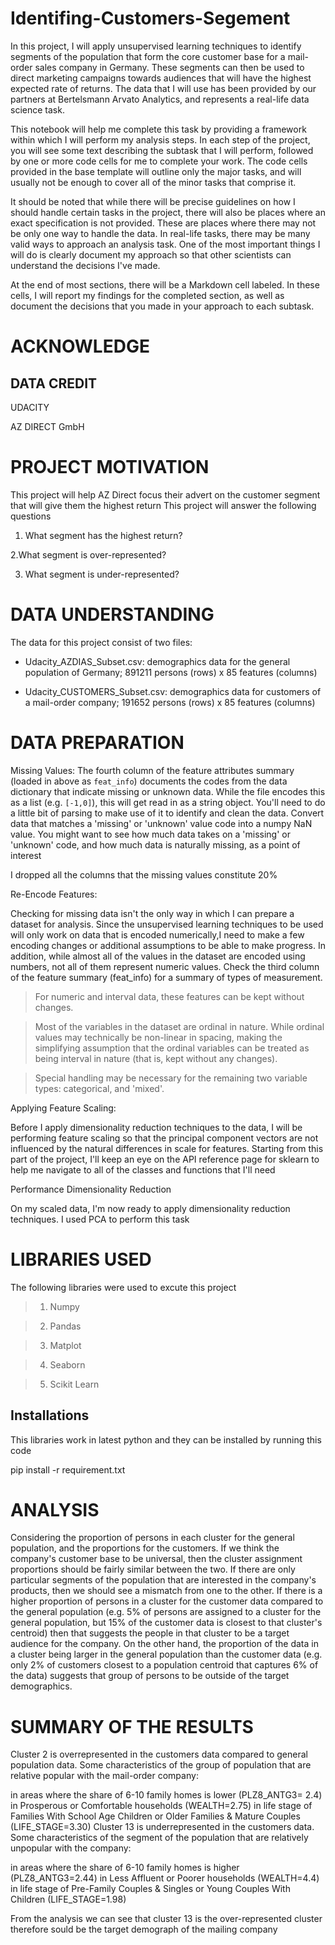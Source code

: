 # Identifing-Customers-Segement

In this project, I will apply unsupervised learning techniques to identify segments of the population that form the core customer base for a mail-order sales company in Germany. These segments can then be used to direct marketing campaigns towards audiences that will have the highest expected rate of returns. The data that I will use has been provided by our partners at Bertelsmann Arvato Analytics, and represents a real-life data science task.

This notebook will help me complete this task by providing a framework within which I will perform my analysis steps. In each step of the project, you will see some text describing the subtask that I will perform, followed by one or more code cells for me to complete your work. The code cells provided in the base template will outline only the major tasks, and will usually not be enough to cover all of the minor tasks that comprise it.

It should be noted that while there will be precise guidelines on how I should handle certain tasks in the project, there will also be places where an exact specification is not provided. These are places where there may not be only one way to handle the data. In real-life tasks, there may be many valid ways to approach an analysis task. One of the most important things I will do is clearly document my approach so that other scientists can understand the decisions I've made.

At the end of most sections, there will be a Markdown cell labeled. In these cells, I will report my findings for the completed section, as well as document the decisions that you made in your approach to each subtask.

# ACKNOWLEDGE

## DATA CREDIT

UDACITY 

AZ DIRECT GmbH

# PROJECT MOTIVATION

This project will help AZ Direct focus their advert on the customer segment that will give them the highest return
This project will answer the following questions

1. What segment has the highest return?

2.What segment is over-represented?

3. What segment is under-represented?

# DATA UNDERSTANDING

The data for this project consist of two files:

- Udacity_AZDIAS_Subset.csv: demographics data for the general population of
      Germany; 891211 persons (rows) x 85 features (columns)

- Udacity_CUSTOMERS_Subset.csv: demographics data for customers of a mail-order
      company; 191652 persons (rows) x 85 features (columns)


# DATA PREPARATION
Missing Values:
The fourth column of the feature attributes summary (loaded in above as `feat_info`) documents the codes from the data dictionary that indicate missing or unknown data. While the file encodes this as a list (e.g. `[-1,0]`), this will get read in as a string object. You'll need to do a little bit of parsing to make use of it to identify and clean the data. Convert data that matches a 'missing' or 'unknown' value code into a numpy NaN value. You might want to see how much data takes on a 'missing' or 'unknown' code, and how much data is naturally missing, as a point of interest

I dropped all the columns that the missing values constitute 20%

Re-Encode Features:

Checking for missing data isn't the only way in which I can prepare a dataset for analysis. Since the unsupervised learning techniques to be used will only work on data that is encoded numerically,I need to make a few encoding changes or additional assumptions to be able to make progress. In addition, while almost all of the values in the dataset are encoded using numbers, not all of them represent numeric values. Check the third column of the feature summary (feat_info) for a summary of types of measurement.

> For numeric and interval data, these features can be kept without changes.

> Most of the variables in the dataset are ordinal in nature. While ordinal values may technically be non-linear in spacing, making the simplifying assumption that the   ordinal variables can be treated as being interval in nature (that is, kept without any changes).

> Special handling may be necessary for the remaining two variable types: categorical, and 'mixed'.

Applying Feature Scaling:

Before I apply dimensionality reduction techniques to the data, I will be performing feature scaling so that the principal component vectors are not influenced by the natural differences in scale for features. Starting from this part of the project, I'll keep an eye on the API reference page for sklearn to help me navigate to all of the classes and functions that I'll need

Performance Dimensionality Reduction

On my scaled data, I'm now ready to apply dimensionality reduction techniques. I used PCA to perform this task
# LIBRARIES USED

The following libraries were used to excute this project

> 1. Numpy

> 2. Pandas

> 3. Matplot

> 4. Seaborn

> 5. Scikit Learn

## Installations
This libraries work in latest python and they can be installed by running this code

pip install -r requirement.txt

# ANALYSIS

Considering the proportion of persons in each cluster for the general population, and the proportions for the customers. If we think the company's customer base to be universal, then the cluster assignment proportions should be fairly similar between the two. If there are only particular segments of the population that are interested in the company's products, then we should see a mismatch from one to the other. If there is a higher proportion of persons in a cluster for the customer data compared to the general population (e.g. 5% of persons are assigned to a cluster for the general population, but 15% of the customer data is closest to that cluster's centroid) then that suggests the people in that cluster to be a target audience for the company. On the other hand, the proportion of the data in a cluster being larger in the general population than the customer data (e.g. only 2% of customers closest to a population centroid that captures 6% of the data) suggests that group of persons to be outside of the target demographics.


# SUMMARY OF THE RESULTS

Cluster 2 is overrepresented in the customers data compared to general population data. Some characteristics of the group of population that are relative popular with the mail-order company:

in areas where the share of 6-10 family homes is lower (PLZ8_ANTG3= 2.4)
in Prosperous or Comfortable households (WEALTH=2.75)
in life stage of Families With School Age Children or Older Families & Mature Couples (LIFE_STAGE=3.30)
Cluster 13 is underrepresented in the customers data. Some characteristics of the segment of the population that are relatively unpopular with the company:

in areas where the share of 6-10 family homes is higher (PLZ8_ANTG3=2.44)
in Less Affluent or Poorer households (WEALTH=4.4)
in life stage of Pre-Family Couples & Singles or Young Couples With Children (LIFE_STAGE=1.98)

From the analysis we can see that cluster 13 is the over-represented cluster therefore sould be the target demograph of the mailing company 
